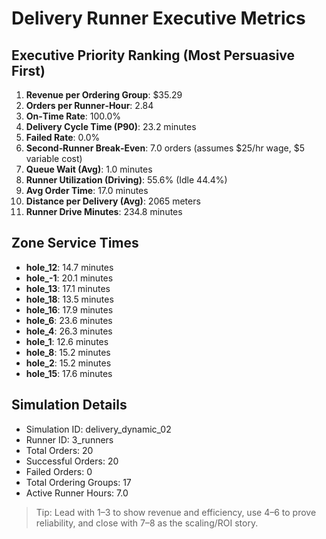 # Delivery Runner Executive Metrics

## Executive Priority Ranking (Most Persuasive First)
1. **Revenue per Ordering Group**: $35.29
2. **Orders per Runner‑Hour**: 2.84
3. **On‑Time Rate**: 100.0%
4. **Delivery Cycle Time (P90)**: 23.2 minutes
5. **Failed Rate**: 0.0%
6. **Second‑Runner Break‑Even**: 7.0 orders (assumes $25/hr wage, $5 variable cost)
7. **Queue Wait (Avg)**: 1.0 minutes
8. **Runner Utilization (Driving)**: 55.6% (Idle 44.4%)
9. **Avg Order Time**: 17.0 minutes
10. **Distance per Delivery (Avg)**: 2065 meters
11. **Runner Drive Minutes**: 234.8 minutes

## Zone Service Times
- **hole_12**: 14.7 minutes
- **hole_-1**: 20.1 minutes
- **hole_13**: 17.1 minutes
- **hole_18**: 13.5 minutes
- **hole_16**: 17.9 minutes
- **hole_6**: 23.6 minutes
- **hole_4**: 26.3 minutes
- **hole_1**: 12.6 minutes
- **hole_8**: 15.2 minutes
- **hole_2**: 15.2 minutes
- **hole_15**: 17.6 minutes


## Simulation Details
- Simulation ID: delivery_dynamic_02
- Runner ID: 3_runners
- Total Orders: 20
- Successful Orders: 20
- Failed Orders: 0
- Total Ordering Groups: 17
- Active Runner Hours: 7.0

> Tip: Lead with 1–3 to show revenue and efficiency, use 4–6 to prove reliability, and close with 7–8 as the scaling/ROI story.

